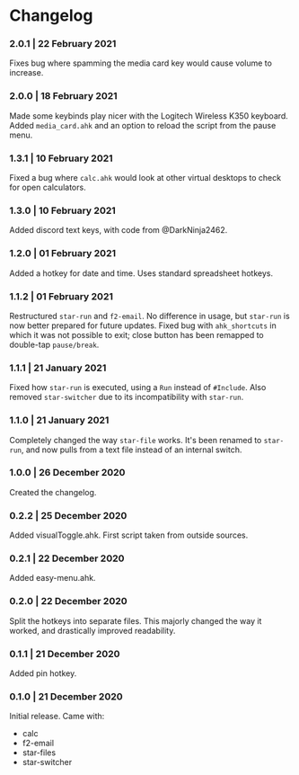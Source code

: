 # Changelog
### 2.0.1 | 22 February 2021
Fixes bug where spamming the media card key would cause volume to increase.

### 2.0.0 | 18 February 2021
Made some keybinds play nicer with the Logitech Wireless K350 keyboard. Added `media_card.ahk` and an option to reload the script from the pause menu.

### 1.3.1 | 10 February 2021
Fixed a bug where `calc.ahk` would look at other virtual desktops to check for open calculators.

### 1.3.0 | 10 February 2021
Added discord text keys, with code from @DarkNinja2462.

### 1.2.0 | 01 February 2021
Added a hotkey for date and time. Uses standard spreadsheet hotkeys.

### 1.1.2 | 01 February 2021
Restructured `star-run` and `f2-email`. No difference in usage, but `star-run` is now better prepared for future updates. Fixed bug with `ahk_shortcuts` in which it was not possible to exit; close button has been remapped to double-tap `pause/break`.

### 1.1.1 | 21 January 2021
Fixed how `star-run` is executed, using a `Run` instead of `#Include`. Also removed `star-switcher` due to its incompatibility with `star-run`.

### 1.1.0 | 21 January 2021
Completely changed the way `star-file` works. It's been renamed to `star-run`, and now pulls from a text file instead of an internal switch.

### 1.0.0 | 26 December 2020
Created the changelog.

### 0.2.2 | 25 December 2020
Added visualToggle.ahk. First script taken from outside sources.

### 0.2.1 | 22 December 2020
Added easy-menu.ahk.

### 0.2.0 | 22 December 2020
Split the hotkeys into separate files. This majorly changed the way it worked, and drastically improved readability.

### 0.1.1 | 21 December 2020
Added pin hotkey.

### 0.1.0 | 21 December 2020
Initial release. Came with:
- calc
- f2-email
- star-files
- star-switcher
